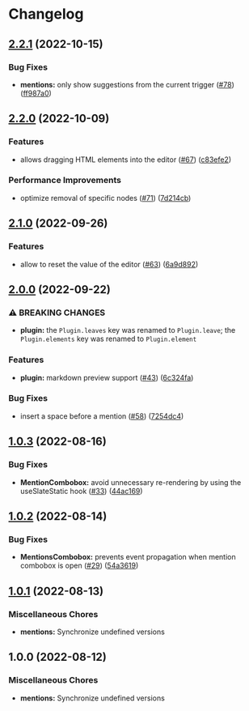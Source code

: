 # Changelog

## [2.2.1](https://github.com/sodenn/react-fluent-edit/compare/mentions-v2.2.0...mentions-v2.2.1) (2022-10-15)


### Bug Fixes

* **mentions:** only show suggestions from the current trigger ([#78](https://github.com/sodenn/react-fluent-edit/issues/78)) ([ff987a0](https://github.com/sodenn/react-fluent-edit/commit/ff987a0f7ae74648b60496622c2fb23dc53ea48d))

## [2.2.0](https://github.com/sodenn/react-fluent-edit/compare/mentions-v2.1.0...mentions-v2.2.0) (2022-10-09)


### Features

* allows dragging HTML elements into the editor ([#67](https://github.com/sodenn/react-fluent-edit/issues/67)) ([c83efe2](https://github.com/sodenn/react-fluent-edit/commit/c83efe290399f85d7dea658ff66ebfb330e74a12))


### Performance Improvements

* optimize removal of specific nodes ([#71](https://github.com/sodenn/react-fluent-edit/issues/71)) ([7d214cb](https://github.com/sodenn/react-fluent-edit/commit/7d214cbced35d1fb597bf4131b0e36a21dcc09a1))

## [2.1.0](https://github.com/sodenn/react-fluent-edit/compare/mentions-v2.0.0...mentions-v2.1.0) (2022-09-26)


### Features

* allow to reset the value of the editor ([#63](https://github.com/sodenn/react-fluent-edit/issues/63)) ([6a9d892](https://github.com/sodenn/react-fluent-edit/commit/6a9d892bc7229b1afd595a78bc3c712e17527db5))

## [2.0.0](https://github.com/sodenn/react-fluent-edit/compare/mentions-v1.0.3...mentions-v2.0.0) (2022-09-22)


### ⚠ BREAKING CHANGES

* **plugin:** the `Plugin.leaves` key was renamed to `Plugin.leave`; the `Plugin.elements` key was renamed to `Plugin.element`

### Features

* **plugin:** markdown preview support ([#43](https://github.com/sodenn/react-fluent-edit/issues/43)) ([6c324fa](https://github.com/sodenn/react-fluent-edit/commit/6c324fabb43f14954f6fe83756fc411215e94a38))


### Bug Fixes

* insert a space before a mention ([#58](https://github.com/sodenn/react-fluent-edit/issues/58)) ([7254dc4](https://github.com/sodenn/react-fluent-edit/commit/7254dc4ab840e72186ee97d2c25950fafcf7fc0d))

## [1.0.3](https://github.com/sodenn/react-fluent-edit/compare/mentions-v1.0.2...mentions-v1.0.3) (2022-08-16)


### Bug Fixes

* **MentionCombobox:** avoid unnecessary re-rendering by using the useSlateStatic hook ([#33](https://github.com/sodenn/react-fluent-edit/issues/33)) ([44ac169](https://github.com/sodenn/react-fluent-edit/commit/44ac16968d4a25beaeb4ec82e1bf7601957a0149))

## [1.0.2](https://github.com/sodenn/react-fluent-edit/compare/mentions-v1.0.1...mentions-v1.0.2) (2022-08-14)


### Bug Fixes

* **MentionsCombobox:** prevents event propagation when mention combobox is open ([#29](https://github.com/sodenn/react-fluent-edit/issues/29)) ([54a3619](https://github.com/sodenn/react-fluent-edit/commit/54a36192cd77cc1a5b472854514bdca1f0e1ad40))

## [1.0.1](https://github.com/sodenn/react-fluent-edit/compare/mentions-v1.0.0...mentions-v1.0.1) (2022-08-13)


### Miscellaneous Chores

* **mentions:** Synchronize undefined versions

## 1.0.0 (2022-08-12)


### Miscellaneous Chores

* **mentions:** Synchronize undefined versions
